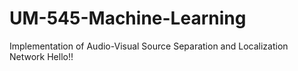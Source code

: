 # UM-545-Machine-Learning
Implementation of Audio-Visual Source Separation and Localization Network
Hello!!